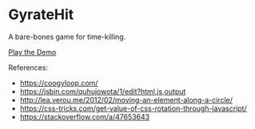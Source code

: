 # GyrateHit

A bare-bones game for time-killing.

[Play the Demo](https://gyratehit.netlify.app/)

References:

- https://coogyloop.com/
- https://jsbin.com/quhujowota/1/edit?html,js,output
- http://lea.verou.me/2012/02/moving-an-element-along-a-circle/
- https://css-tricks.com/get-value-of-css-rotation-through-javascript/
- https://stackoverflow.com/a/47653643

